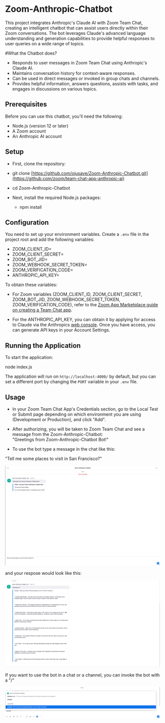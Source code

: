 # Zoom-Anthropic-Chatbot

This project integrates Anthropic's Claude AI with Zoom Team Chat, creating an intelligent chatbot that can assist users directly within their Zoom conversations. The bot leverages Claude's advanced language understanding and generation capabilities to provide helpful responses to user queries on a wide range of topics.

#What the Chatbot does?

- Responds to user messages in Zoom Team Chat using Anthropic's Claude AI.
- Maintains conversation history for context-aware responses.
- Can be used in direct messages or invoked in group chats and channels.
- Provides helpful information, answers questions, assists with tasks, and engages in discussions on various topics.

## Prerequisites

Before you can use this chatbot, you'll need the following:

- Node.js (version 12 or later)
- A Zoom account 
- An Anthropic AI account

## Setup

- First, clone the repository:

- git clone [https://github.com/ojusave/Zoom-Anthropic-Chatbot.git](https://github.com/zoom/team-chat-app-anthropic-ai)

- cd Zoom-Anthropic-Chatbot

- Next, install the required Node.js packages:

    - npm install


## Configuration

You need to set up your environment variables. Create a `.env` file in the project root and add the following variables:

- ZOOM_CLIENT_ID=
- ZOOM_CLIENT_SECRET=
- ZOOM_BOT_JID=
- ZOOM_WEBHOOK_SECRET_TOKEN=
- ZOOM_VERIFICATION_CODE=
- ANTHROPIC_API_KEY=


To obtain these variables:

- For Zoom variables (ZOOM_CLIENT_ID, ZOOM_CLIENT_SECRET, ZOOM_BOT_JID, ZOOM_WEBHOOK_SECRET_TOKEN, ZOOM_VERIFICATION_CODE), refer to the [Zoom App Marketplace guide on creating a Team Chat app](https://developers.zoom.us/docs/team-chat-apps/create/).

- For the ANTHROPIC_API_KEY, you can obtain it by applying for access to Claude via the Anthropics [web console](https://console.anthropic.com/docs/api). Once you have access, you can generate API keys in your Account Settings.

## Running the Application

To start the application:

node index.js

The application will run on `http://localhost:4000/` by default, but you can set a different port by changing the `PORT` variable in your `.env` file.

## Usage

- In your Zoom Team Chat App's Credentials section, go to the Local Test or Submit page depending on which environment you are using (Development or Production), and click "Add". 
- After authorizing, you will be taken to Zoom Team Chat and see a message from the Zoom-Anthropic-Chatbot: <br />
"Greetings from Zoom-Anthropic-Chatbot Bot!"

- To use the bot type a message in the chat like this: 

"Tell me some places to visit in San Francisco?"

![Image 1](./images/image1.png)

and your respose would look like this: 

![Image 2](./images/image_2.png)

If you want to use the bot in a chat or a channel, you can invoke the bot with a "/"

![Image 3](./images/image_3.png)
